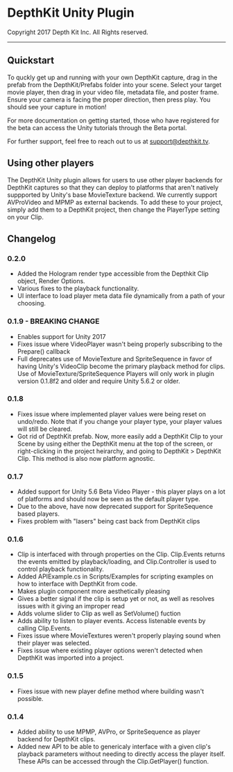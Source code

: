 # **DepthKit Unity Plugin**
Copyright 2017 Depth Kit Inc. All Rights reserved.

***

## **Quickstart**

To quckly get up and running with your own DepthKit capture, drag in the prefab from the DepthKit/Prefabs folder into your scene. Select your target movie player, then drag in your video file, metadata file, and poster frame. Ensure your camera is facing the proper direction, then press play. You should see your capture in motion!

For more documentation on getting started, those who have registered for the beta can access the Unity tutorials through the Beta portal.

For further support, feel free to reach out to us at support@depthkit.tv.


## **Using other players**

The DepthKit Unity plugin allows for users to use other player backends for DepthKit captures so that they can deploy to platforms that aren't natively suppported by Unity's base MovieTexture backend. We currently support AVProVideo and MPMP as external backends. To add these to your project, simply add them to a DepthKit project, then change the PlayerType setting on your Clip. 

## **Changelog**
### 0.2.0
- Added the Hologram render type accessible from the Depthkit Clip object, Render Options.
- Various fixes to the playback functionality.
- UI interface to load player meta data file dynamically from a path of your choosing.

### 0.1.9 - BREAKING CHANGE
- Enables support for Unity 2017
- Fixes issue where VideoPlayer wasn't being properly subscribing to the Prepare() callback
- Full deprecates use of MovieTexture and SpriteSequence in favor of having Unity's VideoClip become the primary playback method for clips. Use of MovieTexture/SpriteSequence Players will only work in plugin version 0.1.8f2 and older and require Unity 5.6.2 or older.

### 0.1.8
- Fixes issue where implemented player values were being reset on undo/redo. Note that if you change your player type, your player values will still be cleared. 
- Got rid of DepthKit prefab. Now, more easily add a DepthKit Clip to your Scene by using either the DepthKit menu at the top of the screen, or right-clicking in the project heirarchy, and going to DepthKit > DepthKit Clip. This method is also now platform agnostic.

### 0.1.7
- Added support for Unity 5.6 Beta Video Player - this player plays on a lot of platforms and should now be seen as the default player type.
- Due to the above, have now deprecated support for SpriteSequence based players.
- Fixes problem with "lasers" being cast back from DepthKit clips


### 0.1.6
- Clip is interfaced with through properties on the Clip. Clip.Events returns the events emitted by playback/loading, and Clip.Controller is used to control playback functionality.
- Added APIExample.cs in Scripts/Examples for scripting examples on how to interface with DepthKit from code. 
- Makes plugin component more aesthetically pleasing
- Gives a better signal if the clip is setup yet or not, as well as resolves issues with it giving an improper read
- Adds volume slider to Clip as well as SetVolume() fuction
- Adds ability to listen to player events. Access listenable events by calling Clip.Events.
- Fixes issue where MovieTextures weren't properly playing sound when their player was selected.
- Fixes issue where existing player options weren't detected when DepthKit was imported into a project.

### 0.1.5
- Fixes issue with new player define method where building wasn't possible.

### 0.1.4
- Added ability to use MPMP, AVPro, or SpriteSequence as player backend for DepthKit clips.
- Added new API to be able to genericaly interface with a given clip's playback parameters without needing to directly access the player itself. These APIs can be accessed through the Clip.GetPlayer() function.


